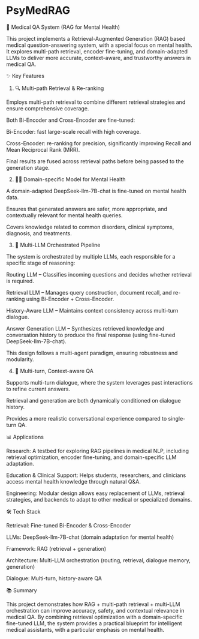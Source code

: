 # PsyMedRAG
🧠 Medical QA System (RAG for Mental Health)

This project implements a Retrieval-Augmented Generation (RAG) based medical question-answering system, with a special focus on mental health.
It explores multi-path retrieval, encoder fine-tuning, and domain-adapted LLMs to deliver more accurate, context-aware, and trustworthy answers in medical QA.

✨ Key Features
1. 🔍 Multi-path Retrieval & Re-ranking

Employs multi-path retrieval to combine different retrieval strategies and ensure comprehensive coverage.

Both Bi-Encoder and Cross-Encoder are fine-tuned:

Bi-Encoder: fast large-scale recall with high coverage.

Cross-Encoder: re-ranking for precision, significantly improving Recall and Mean Reciprocal Rank (MRR).

Final results are fused across retrieval paths before being passed to the generation stage.

2. 🧑‍⚕️ Domain-specific Model for Mental Health

A domain-adapted DeepSeek-llm-7B-chat is fine-tuned on mental health data.

Ensures that generated answers are safer, more appropriate, and contextually relevant for mental health queries.

Covers knowledge related to common disorders, clinical symptoms, diagnosis, and treatments.

3. 🧠 Multi-LLM Orchestrated Pipeline

The system is orchestrated by multiple LLMs, each responsible for a specific stage of reasoning:

Routing LLM – Classifies incoming questions and decides whether retrieval is required.

Retrieval LLM – Manages query construction, document recall, and re-ranking using Bi-Encoder + Cross-Encoder.

History-Aware LLM – Maintains context consistency across multi-turn dialogue.

Answer Generation LLM – Synthesizes retrieved knowledge and conversation history to produce the final response (using fine-tuned DeepSeek-llm-7B-chat).

This design follows a multi-agent paradigm, ensuring robustness and modularity.

4. 🔄 Multi-turn, Context-aware QA

Supports multi-turn dialogue, where the system leverages past interactions to refine current answers.

Retrieval and generation are both dynamically conditioned on dialogue history.

Provides a more realistic conversational experience compared to single-turn QA.

📊 Applications

Research: A testbed for exploring RAG pipelines in medical NLP, including retrieval optimization, encoder fine-tuning, and domain-specific LLM adaptation.

Education & Clinical Support: Helps students, researchers, and clinicians access mental health knowledge through natural Q&A.

Engineering: Modular design allows easy replacement of LLMs, retrieval strategies, and backends to adapt to other medical or specialized domains.

🛠️ Tech Stack

Retrieval: Fine-tuned Bi-Encoder & Cross-Encoder

LLMs: DeepSeek-llm-7B-chat (domain adaptation for mental health)

Framework: RAG (retrieval + generation)

Architecture: Multi-LLM orchestration (routing, retrieval, dialogue memory, generation)

Dialogue: Multi-turn, history-aware QA

📚 Summary

This project demonstrates how RAG + multi-path retrieval + multi-LLM orchestration can improve accuracy, safety, and contextual relevance in medical QA.
By combining retrieval optimization with a domain-specific fine-tuned LLM, the system provides a practical blueprint for intelligent medical assistants, with a particular emphasis on mental health.
